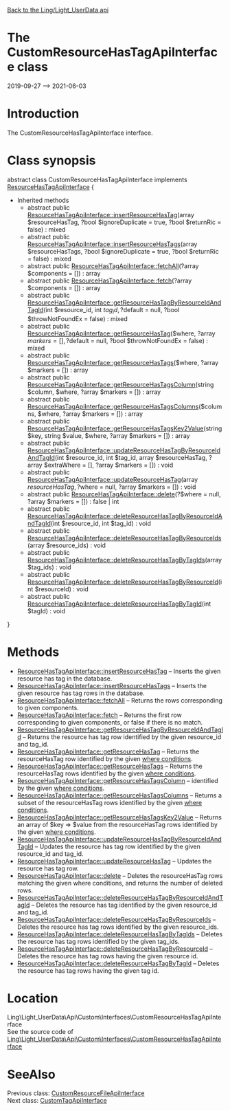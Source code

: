 [Back to the Ling/Light_UserData api](https://github.com/lingtalfi/Light_UserData/blob/master/doc/api/Ling/Light_UserData.md)



The CustomResourceHasTagApiInterface class
================
2019-09-27 --> 2021-06-03






Introduction
============

The CustomResourceHasTagApiInterface interface.



Class synopsis
==============


abstract class <span class="pl-k">CustomResourceHasTagApiInterface</span> implements [ResourceHasTagApiInterface](https://github.com/lingtalfi/Light_UserData/blob/master/doc/api/Ling/Light_UserData/Api/Generated/Interfaces/ResourceHasTagApiInterface.md) {

- Inherited methods
    - abstract public [ResourceHasTagApiInterface::insertResourceHasTag](https://github.com/lingtalfi/Light_UserData/blob/master/doc/api/Ling/Light_UserData/Api/Generated/Interfaces/ResourceHasTagApiInterface/insertResourceHasTag.md)(array $resourceHasTag, ?bool $ignoreDuplicate = true, ?bool $returnRic = false) : mixed
    - abstract public [ResourceHasTagApiInterface::insertResourceHasTags](https://github.com/lingtalfi/Light_UserData/blob/master/doc/api/Ling/Light_UserData/Api/Generated/Interfaces/ResourceHasTagApiInterface/insertResourceHasTags.md)(array $resourceHasTags, ?bool $ignoreDuplicate = true, ?bool $returnRic = false) : mixed
    - abstract public [ResourceHasTagApiInterface::fetchAll](https://github.com/lingtalfi/Light_UserData/blob/master/doc/api/Ling/Light_UserData/Api/Generated/Interfaces/ResourceHasTagApiInterface/fetchAll.md)(?array $components = []) : array
    - abstract public [ResourceHasTagApiInterface::fetch](https://github.com/lingtalfi/Light_UserData/blob/master/doc/api/Ling/Light_UserData/Api/Generated/Interfaces/ResourceHasTagApiInterface/fetch.md)(?array $components = []) : array
    - abstract public [ResourceHasTagApiInterface::getResourceHasTagByResourceIdAndTagId](https://github.com/lingtalfi/Light_UserData/blob/master/doc/api/Ling/Light_UserData/Api/Generated/Interfaces/ResourceHasTagApiInterface/getResourceHasTagByResourceIdAndTagId.md)(int $resource_id, int $tag_id, ?$default = null, ?bool $throwNotFoundEx = false) : mixed
    - abstract public [ResourceHasTagApiInterface::getResourceHasTag](https://github.com/lingtalfi/Light_UserData/blob/master/doc/api/Ling/Light_UserData/Api/Generated/Interfaces/ResourceHasTagApiInterface/getResourceHasTag.md)($where, ?array $markers = [], ?$default = null, ?bool $throwNotFoundEx = false) : mixed
    - abstract public [ResourceHasTagApiInterface::getResourceHasTags](https://github.com/lingtalfi/Light_UserData/blob/master/doc/api/Ling/Light_UserData/Api/Generated/Interfaces/ResourceHasTagApiInterface/getResourceHasTags.md)($where, ?array $markers = []) : array
    - abstract public [ResourceHasTagApiInterface::getResourceHasTagsColumn](https://github.com/lingtalfi/Light_UserData/blob/master/doc/api/Ling/Light_UserData/Api/Generated/Interfaces/ResourceHasTagApiInterface/getResourceHasTagsColumn.md)(string $column, $where, ?array $markers = []) : array
    - abstract public [ResourceHasTagApiInterface::getResourceHasTagsColumns](https://github.com/lingtalfi/Light_UserData/blob/master/doc/api/Ling/Light_UserData/Api/Generated/Interfaces/ResourceHasTagApiInterface/getResourceHasTagsColumns.md)($columns, $where, ?array $markers = []) : array
    - abstract public [ResourceHasTagApiInterface::getResourceHasTagsKey2Value](https://github.com/lingtalfi/Light_UserData/blob/master/doc/api/Ling/Light_UserData/Api/Generated/Interfaces/ResourceHasTagApiInterface/getResourceHasTagsKey2Value.md)(string $key, string $value, $where, ?array $markers = []) : array
    - abstract public [ResourceHasTagApiInterface::updateResourceHasTagByResourceIdAndTagId](https://github.com/lingtalfi/Light_UserData/blob/master/doc/api/Ling/Light_UserData/Api/Generated/Interfaces/ResourceHasTagApiInterface/updateResourceHasTagByResourceIdAndTagId.md)(int $resource_id, int $tag_id, array $resourceHasTag, ?array $extraWhere = [], ?array $markers = []) : void
    - abstract public [ResourceHasTagApiInterface::updateResourceHasTag](https://github.com/lingtalfi/Light_UserData/blob/master/doc/api/Ling/Light_UserData/Api/Generated/Interfaces/ResourceHasTagApiInterface/updateResourceHasTag.md)(array $resourceHasTag, ?$where = null, ?array $markers = []) : void
    - abstract public [ResourceHasTagApiInterface::delete](https://github.com/lingtalfi/Light_UserData/blob/master/doc/api/Ling/Light_UserData/Api/Generated/Interfaces/ResourceHasTagApiInterface/delete.md)(?$where = null, ?array $markers = []) : false | int
    - abstract public [ResourceHasTagApiInterface::deleteResourceHasTagByResourceIdAndTagId](https://github.com/lingtalfi/Light_UserData/blob/master/doc/api/Ling/Light_UserData/Api/Generated/Interfaces/ResourceHasTagApiInterface/deleteResourceHasTagByResourceIdAndTagId.md)(int $resource_id, int $tag_id) : void
    - abstract public [ResourceHasTagApiInterface::deleteResourceHasTagByResourceIds](https://github.com/lingtalfi/Light_UserData/blob/master/doc/api/Ling/Light_UserData/Api/Generated/Interfaces/ResourceHasTagApiInterface/deleteResourceHasTagByResourceIds.md)(array $resource_ids) : void
    - abstract public [ResourceHasTagApiInterface::deleteResourceHasTagByTagIds](https://github.com/lingtalfi/Light_UserData/blob/master/doc/api/Ling/Light_UserData/Api/Generated/Interfaces/ResourceHasTagApiInterface/deleteResourceHasTagByTagIds.md)(array $tag_ids) : void
    - abstract public [ResourceHasTagApiInterface::deleteResourceHasTagByResourceId](https://github.com/lingtalfi/Light_UserData/blob/master/doc/api/Ling/Light_UserData/Api/Generated/Interfaces/ResourceHasTagApiInterface/deleteResourceHasTagByResourceId.md)(int $resourceId) : void
    - abstract public [ResourceHasTagApiInterface::deleteResourceHasTagByTagId](https://github.com/lingtalfi/Light_UserData/blob/master/doc/api/Ling/Light_UserData/Api/Generated/Interfaces/ResourceHasTagApiInterface/deleteResourceHasTagByTagId.md)(int $tagId) : void

}






Methods
==============

- [ResourceHasTagApiInterface::insertResourceHasTag](https://github.com/lingtalfi/Light_UserData/blob/master/doc/api/Ling/Light_UserData/Api/Generated/Interfaces/ResourceHasTagApiInterface/insertResourceHasTag.md) &ndash; Inserts the given resource has tag in the database.
- [ResourceHasTagApiInterface::insertResourceHasTags](https://github.com/lingtalfi/Light_UserData/blob/master/doc/api/Ling/Light_UserData/Api/Generated/Interfaces/ResourceHasTagApiInterface/insertResourceHasTags.md) &ndash; Inserts the given resource has tag rows in the database.
- [ResourceHasTagApiInterface::fetchAll](https://github.com/lingtalfi/Light_UserData/blob/master/doc/api/Ling/Light_UserData/Api/Generated/Interfaces/ResourceHasTagApiInterface/fetchAll.md) &ndash; Returns the rows corresponding to given components.
- [ResourceHasTagApiInterface::fetch](https://github.com/lingtalfi/Light_UserData/blob/master/doc/api/Ling/Light_UserData/Api/Generated/Interfaces/ResourceHasTagApiInterface/fetch.md) &ndash; Returns the first row corresponding to given components, or false if there is no match.
- [ResourceHasTagApiInterface::getResourceHasTagByResourceIdAndTagId](https://github.com/lingtalfi/Light_UserData/blob/master/doc/api/Ling/Light_UserData/Api/Generated/Interfaces/ResourceHasTagApiInterface/getResourceHasTagByResourceIdAndTagId.md) &ndash; Returns the resource has tag row identified by the given resource_id and tag_id.
- [ResourceHasTagApiInterface::getResourceHasTag](https://github.com/lingtalfi/Light_UserData/blob/master/doc/api/Ling/Light_UserData/Api/Generated/Interfaces/ResourceHasTagApiInterface/getResourceHasTag.md) &ndash; Returns the resourceHasTag row identified by the given [where conditions](https://github.com/lingtalfi/SimplePdoWrapper#the-where-conditions).
- [ResourceHasTagApiInterface::getResourceHasTags](https://github.com/lingtalfi/Light_UserData/blob/master/doc/api/Ling/Light_UserData/Api/Generated/Interfaces/ResourceHasTagApiInterface/getResourceHasTags.md) &ndash; Returns the resourceHasTag rows identified by the given [where conditions](https://github.com/lingtalfi/SimplePdoWrapper#the-where-conditions).
- [ResourceHasTagApiInterface::getResourceHasTagsColumn](https://github.com/lingtalfi/Light_UserData/blob/master/doc/api/Ling/Light_UserData/Api/Generated/Interfaces/ResourceHasTagApiInterface/getResourceHasTagsColumn.md) &ndash; identified by the given [where conditions](https://github.com/lingtalfi/SimplePdoWrapper#the-where-conditions).
- [ResourceHasTagApiInterface::getResourceHasTagsColumns](https://github.com/lingtalfi/Light_UserData/blob/master/doc/api/Ling/Light_UserData/Api/Generated/Interfaces/ResourceHasTagApiInterface/getResourceHasTagsColumns.md) &ndash; Returns a subset of the resourceHasTag rows identified by the given [where conditions](https://github.com/lingtalfi/SimplePdoWrapper#the-where-conditions).
- [ResourceHasTagApiInterface::getResourceHasTagsKey2Value](https://github.com/lingtalfi/Light_UserData/blob/master/doc/api/Ling/Light_UserData/Api/Generated/Interfaces/ResourceHasTagApiInterface/getResourceHasTagsKey2Value.md) &ndash; Returns an array of $key => $value from the resourceHasTag rows identified by the given [where conditions](https://github.com/lingtalfi/SimplePdoWrapper#the-where-conditions).
- [ResourceHasTagApiInterface::updateResourceHasTagByResourceIdAndTagId](https://github.com/lingtalfi/Light_UserData/blob/master/doc/api/Ling/Light_UserData/Api/Generated/Interfaces/ResourceHasTagApiInterface/updateResourceHasTagByResourceIdAndTagId.md) &ndash; Updates the resource has tag row identified by the given resource_id and tag_id.
- [ResourceHasTagApiInterface::updateResourceHasTag](https://github.com/lingtalfi/Light_UserData/blob/master/doc/api/Ling/Light_UserData/Api/Generated/Interfaces/ResourceHasTagApiInterface/updateResourceHasTag.md) &ndash; Updates the resource has tag row.
- [ResourceHasTagApiInterface::delete](https://github.com/lingtalfi/Light_UserData/blob/master/doc/api/Ling/Light_UserData/Api/Generated/Interfaces/ResourceHasTagApiInterface/delete.md) &ndash; Deletes the resourceHasTag rows matching the given where conditions, and returns the number of deleted rows.
- [ResourceHasTagApiInterface::deleteResourceHasTagByResourceIdAndTagId](https://github.com/lingtalfi/Light_UserData/blob/master/doc/api/Ling/Light_UserData/Api/Generated/Interfaces/ResourceHasTagApiInterface/deleteResourceHasTagByResourceIdAndTagId.md) &ndash; Deletes the resource has tag identified by the given resource_id and tag_id.
- [ResourceHasTagApiInterface::deleteResourceHasTagByResourceIds](https://github.com/lingtalfi/Light_UserData/blob/master/doc/api/Ling/Light_UserData/Api/Generated/Interfaces/ResourceHasTagApiInterface/deleteResourceHasTagByResourceIds.md) &ndash; Deletes the resource has tag rows identified by the given resource_ids.
- [ResourceHasTagApiInterface::deleteResourceHasTagByTagIds](https://github.com/lingtalfi/Light_UserData/blob/master/doc/api/Ling/Light_UserData/Api/Generated/Interfaces/ResourceHasTagApiInterface/deleteResourceHasTagByTagIds.md) &ndash; Deletes the resource has tag rows identified by the given tag_ids.
- [ResourceHasTagApiInterface::deleteResourceHasTagByResourceId](https://github.com/lingtalfi/Light_UserData/blob/master/doc/api/Ling/Light_UserData/Api/Generated/Interfaces/ResourceHasTagApiInterface/deleteResourceHasTagByResourceId.md) &ndash; Deletes the resource has tag rows having the given resource id.
- [ResourceHasTagApiInterface::deleteResourceHasTagByTagId](https://github.com/lingtalfi/Light_UserData/blob/master/doc/api/Ling/Light_UserData/Api/Generated/Interfaces/ResourceHasTagApiInterface/deleteResourceHasTagByTagId.md) &ndash; Deletes the resource has tag rows having the given tag id.





Location
=============
Ling\Light_UserData\Api\Custom\Interfaces\CustomResourceHasTagApiInterface<br>
See the source code of [Ling\Light_UserData\Api\Custom\Interfaces\CustomResourceHasTagApiInterface](https://github.com/lingtalfi/Light_UserData/blob/master/Api/Custom/Interfaces/CustomResourceHasTagApiInterface.php)



SeeAlso
==============
Previous class: [CustomResourceFileApiInterface](https://github.com/lingtalfi/Light_UserData/blob/master/doc/api/Ling/Light_UserData/Api/Custom/Interfaces/CustomResourceFileApiInterface.md)<br>Next class: [CustomTagApiInterface](https://github.com/lingtalfi/Light_UserData/blob/master/doc/api/Ling/Light_UserData/Api/Custom/Interfaces/CustomTagApiInterface.md)<br>
